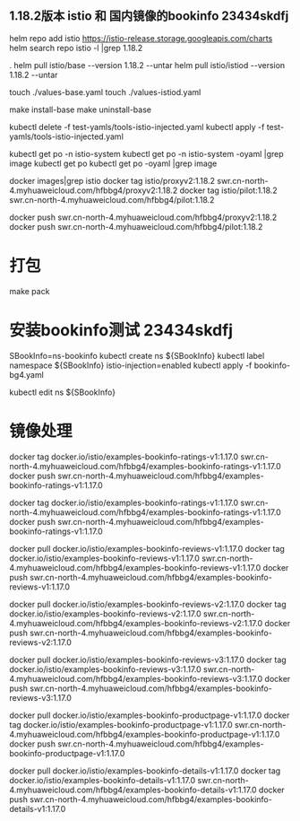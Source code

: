 

## 1.18.2版本 istio 和 国内镜像的bookinfo                       **23434skdfj**
helm repo add istio https://istio-release.storage.googleapis.com/charts
helm search repo istio -l |grep 1.18.2

.
helm pull istio/base --version 1.18.2 --untar
helm pull istio/istiod --version 1.18.2 --untar


touch ./values-base.yaml 
touch ./values-istiod.yaml 

make install-base
make uninstall-base


kubectl delete -f test-yamls/tools-istio-injected.yaml
kubectl apply -f test-yamls/tools-istio-injected.yaml

kubectl get po -n istio-system 
kubectl get po -n istio-system -oyaml |grep image
kubectl get po 
kubectl get po -oyaml |grep image


docker images|grep istio
docker tag istio/proxyv2:1.18.2 swr.cn-north-4.myhuaweicloud.com/hfbbg4/proxyv2:1.18.2
docker tag istio/pilot:1.18.2 swr.cn-north-4.myhuaweicloud.com/hfbbg4/pilot:1.18.2


docker push swr.cn-north-4.myhuaweicloud.com/hfbbg4/proxyv2:1.18.2
docker push swr.cn-north-4.myhuaweicloud.com/hfbbg4/pilot:1.18.2


# 打包
make pack




# 安装bookinfo测试     **23434skdfj**
SBookInfo=ns-bookinfo
kubectl create ns  ${SBookInfo}
kubectl label namespace ${SBookInfo} istio-injection=enabled
kubectl apply -f bookinfo-bg4.yaml


kubectl edit ns  ${SBookInfo}















# 镜像处理
docker tag docker.io/istio/examples-bookinfo-ratings-v1:1.17.0 swr.cn-north-4.myhuaweicloud.com/hfbbg4/examples-bookinfo-ratings-v1:1.17.0
docker push swr.cn-north-4.myhuaweicloud.com/hfbbg4/examples-bookinfo-ratings-v1:1.17.0

docker tag docker.io/istio/examples-bookinfo-ratings-v1:1.17.0 swr.cn-north-4.myhuaweicloud.com/hfbbg4/examples-bookinfo-ratings-v1:1.17.0 
docker push   swr.cn-north-4.myhuaweicloud.com/hfbbg4/examples-bookinfo-ratings-v1:1.17.0 


docker pull docker.io/istio/examples-bookinfo-reviews-v1:1.17.0
docker tag docker.io/istio/examples-bookinfo-reviews-v1:1.17.0 swr.cn-north-4.myhuaweicloud.com/hfbbg4/examples-bookinfo-reviews-v1:1.17.0
docker push swr.cn-north-4.myhuaweicloud.com/hfbbg4/examples-bookinfo-reviews-v1:1.17.0





docker pull docker.io/istio/examples-bookinfo-reviews-v2:1.17.0
docker tag docker.io/istio/examples-bookinfo-reviews-v2:1.17.0 swr.cn-north-4.myhuaweicloud.com/hfbbg4/examples-bookinfo-reviews-v2:1.17.0
docker push swr.cn-north-4.myhuaweicloud.com/hfbbg4/examples-bookinfo-reviews-v2:1.17.0

docker pull docker.io/istio/examples-bookinfo-reviews-v3:1.17.0
docker tag docker.io/istio/examples-bookinfo-reviews-v3:1.17.0 swr.cn-north-4.myhuaweicloud.com/hfbbg4/examples-bookinfo-reviews-v3:1.17.0
docker push swr.cn-north-4.myhuaweicloud.com/hfbbg4/examples-bookinfo-reviews-v3:1.17.0


docker pull docker.io/istio/examples-bookinfo-productpage-v1:1.17.0
docker tag docker.io/istio/examples-bookinfo-productpage-v1:1.17.0 swr.cn-north-4.myhuaweicloud.com/hfbbg4/examples-bookinfo-productpage-v1:1.17.0
docker push swr.cn-north-4.myhuaweicloud.com/hfbbg4/examples-bookinfo-productpage-v1:1.17.0

docker pull docker.io/istio/examples-bookinfo-details-v1:1.17.0
docker tag docker.io/istio/examples-bookinfo-details-v1:1.17.0 swr.cn-north-4.myhuaweicloud.com/hfbbg4/examples-bookinfo-details-v1:1.17.0
docker push swr.cn-north-4.myhuaweicloud.com/hfbbg4/examples-bookinfo-details-v1:1.17.0




